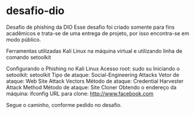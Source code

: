 # desafio-dio
Desafio de phishing da DIO
Esse desafio foi criado somente para fins acadêmicos e trata-se de uma entrega de projeto, por isso encontra-se em modo público.


Ferramentas utilizadas
Kali Linux na máquina virtual e utilizando linha de comando
setoolkit

Configurando o Phishing no Kali Linux
Acesso root: sudo su
Iniciando o setoolkit: setoolkit
Tipo de ataque: Social-Engineering Attacks
Vetor de ataque: Web Site Attack Vectors
Método de ataque: Credential Harvester Attack Method 
Método de ataque: Site Cloner
Obtendo o endereço da máquina: ifconfig
URL para clone: http://www.facebook.com

Segue o caminho, conforme pedido no desafio.
